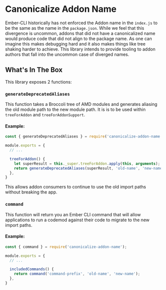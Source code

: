 # Canonicalize Addon Name

Ember-CLI historically has not enforced the Addon name in the `index.js` to be the same as the name in the `package.json`. While we feel that this divergence is uncommon, addons that did not have a canonicalized name would produce code that did not align to the package name. As one can imagine this makes debugging hard and it also makes things like tree shaking harder to achieve. This library intends to provide tooling to addon authors that fall into the uncommon case of diverged names.

## What's In The Box

This library exposes 2 functions:

### `generateDeprecatedAliases`

This function takes a Broccoli tree of AMD modules and generates aliasing the old module path to the new module path. It is is to be used within `treeForAddon` and `treeForAddonSupport`.

#### Example:

```js
const { generateDeprecatedAliases } = require('canonicalize-addon-name');

module.exports = {
  // ...

  treeForAddon() {
    let superResult = this._super.treeForAddon.apply(this, arguments);
    return generateDeprecatedAliases(superResult, 'old-name', 'new-name');
  },
}
```

This allows addon consumers to continue to use the old import paths without breaking the app.

### `command`

This function will return you an Ember CLI command that will allow applications to run a codemod against their code to migrate to the new import paths.

#### Example:

```js
const { command } = require('canonicalize-addon-name');

module.exports = {
  // ...

  includedCommands() {
    return command('command-prefix', 'old-name', 'new-name');
  },
}
```
